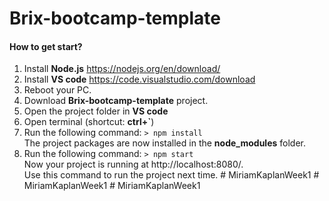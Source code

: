 # Brix-bootcamp-template

#### How to get start?
1. Install **Node.js** https://nodejs.org/en/download/
2. Install **VS code** https://code.visualstudio.com/download
2. Reboot your PC.
3. Download **Brix-bootcamp-template** project.
4. Open the project folder in **VS code** 
5. Open terminal (shortcut: **ctrl+`**)
6. Run the following command: `> npm install`\
The project packages are now installed in the **node_modules** folder. 
7. Run the following command: `> npm start`\
Now your project is running at http://localhost:8080/. \
Use this command to run the project next time.
#   M i r i a m K a p l a n W e e k 1  
 #   M i r i a m K a p l a n W e e k 1  
 #   M i r i a m K a p l a n W e e k 1  
 
